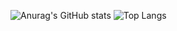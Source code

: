 ![Anurag's GitHub stats](https://github-readme-stats.vercel.app/api?username=JohnFromSpace&show_icons=true&theme=transparent)
![Top Langs](https://github-readme-stats.vercel.app/api/top-langs/?username=JohnFromSpace&layout=compact&theme=transparent)

